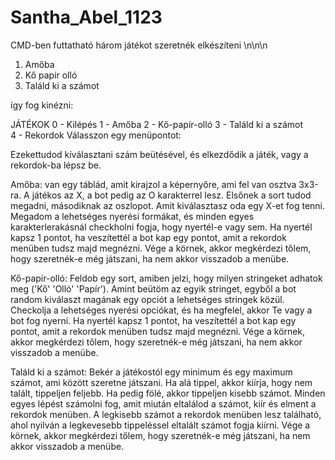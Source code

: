 # Santha_Abel_1123

CMD-ben futtatható három játékot szeretnék elkészíteni
\n\n\n
1. Amőba
2. Kő papír olló
3. Találd ki a számot

így fog kinézni:

JÁTÉKOK
0 - Kilépés
1 - Amőba
2 - Kő-papír-olló
3 - Találd ki a számot  
4 - Rekordok
Válasszon egy menüpontot: 


Ezekettudod kíválasztani szám beütésével, és elkezdődik a játék, vagy a rekordok-ba lépsz be.

Amőba: 
  van egy táblád, amit kirajzol a képernyőre, ami fel van osztva 3x3-ra.
  A játékos az X, a bot pedig az O karakterrel lesz.
  Elsőnek a sort tudod megadni, másodiknak az oszlopot.
  Amit kiválasztasz oda egy X-et fog tenni.
  Megadom a lehetséges nyerési formákat, és minden egyes karakterlerakásnál checkholni fogja, hogy nyertél-e vagy sem.
  Ha nyertél kapsz 1 pontot, ha veszítettél a bot kap egy pontot, amit a rekordok menüben tudsz majd megnézni.
  Vége a körnek, akkor megkérdezi tőlem, hogy szeretnék-e még játszani, ha nem akkor visszadob a menübe.
  
Kő-papír-olló:
  Feldob egy sort, amiben jelzi, hogy milyen stringeket adhatok meg ('Kő' 'Olló' 'Papír').
  Amint beütöm az egyik stringet, egyből a bot random kiválaszt magának egy opciót a lehetséges stringek közül.
  Checkolja a lehetséges nyerési opciókat, és ha megfelel, akkor Te vagy a bot fog nyerni.
  Ha nyertél kapsz 1 pontot, ha veszítettél a bot kap egy pontot, amit a rekordok menüben tudsz majd megnézni.
  Vége a körnek, akkor megkérdezi tőlem, hogy szeretnék-e még játszani, ha nem akkor visszadob a menübe.
  
Találd ki a számot:
  Bekér a játékostól egy minimum és egy maximum számot, ami között szeretne játszani.
  Ha alá tippel, akkor kiírja, hogy nem talált, tippeljen feljebb. Ha pedig fölé, akkor tippeljen kisebb számot.
  Minden egyes lépést számolni fog, amit miután eltalálod a számot, kiír és elment a rekordok menüben.
  A legkisebb számot a rekordok menüben lesz található, ahol nyilván a legkevesebb tippeléssel eltalált számot fogja kiírni.
  Vége a körnek, akkor megkérdezi tőlem, hogy szeretnék-e még játszani, ha nem akkor visszadob a menübe.
